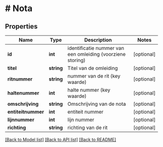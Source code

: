 # # Nota

## Properties

Name | Type | Description | Notes
------------ | ------------- | ------------- | -------------
**id** | **int** | identificatie nummer van een omleiding (voorziene storing) | [optional]
**titel** | **string** | Titel van de omleiding | [optional]
**ritnummer** | **string** | nummer van de rit (key waarde) | [optional]
**haltenummer** | **int** | halte nummer (key waarde) | [optional]
**omschrijving** | **string** | Omschrijving van de nota | [optional]
**entiteitnummer** | **int** | entiteit nummer | [optional]
**lijnnummer** | **int** | lijn nummer | [optional]
**richting** | **string** | richting van de rit | [optional]

[[Back to Model list]](../../README.md#models) [[Back to API list]](../../README.md#endpoints) [[Back to README]](../../README.md)
